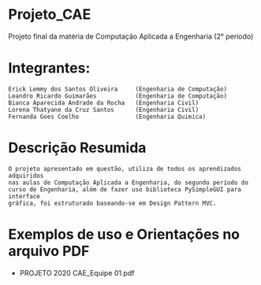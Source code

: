 # Projeto_CAE
Projeto final da matéria de Computação Aplicada a Engenharia (2° período)

# Integrantes: 
    Erick Lemmy dos Santos Oliveira     (Engenharia de Computação)
    Leandro Ricardo Guimarães           (Engenharia de Computação)
    Bianca Aparecida Andrade da Rocha   (Engenharia Civil)
    Lorena Thatyane da Cruz Santos      (Engenharia Civil)
    Fernanda Goes Coelho                (Engenharia Quimica)
    
# Descrição Resumida
    O projeto apresentado em questão, utiliza de todos os aprendizados adquiridos
    nas aulas de Computação Aplicada a Engenharia, do segundo período do
    curso de Engenharia, além de fazer uso biblioteca PySimpleGUI para interface
    gráfica, foi estruturado baseando-se em Design Pattern MVC.

# Exemplos de uso e Orientações no arquivo PDF
- PROJETO 2020 CAE_Equipe 01.pdf
